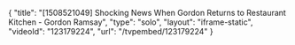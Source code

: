 {
    "title": "[1508521049] Shocking News When Gordon Returns to Restaurant Kitchen - Gordon Ramsay",
    "type": "solo",
    "layout": "iframe-static",
    "videoId": "123179224",
    "url": "\/tvpembed\/123179224"
}